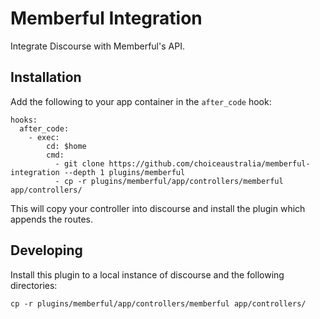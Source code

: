 # Memberful Integration

Integrate Discourse with Memberful's API.

## Installation

Add the following to your app container in the `after_code` hook:

```
hooks:
  after_code:
    - exec:
        cd: $home
        cmd:
          - git clone https://github.com/choiceaustralia/memberful-integration --depth 1 plugins/memberful
          - cp -r plugins/memberful/app/controllers/memberful app/controllers/
```

This will copy your controller into discourse and install the plugin which appends the routes.

## Developing

Install this plugin to a local instance of discourse and the following directories:

```
cp -r plugins/memberful/app/controllers/memberful app/controllers/
```
